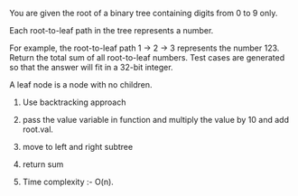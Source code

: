 You are given the root of a binary tree containing digits from 0 to 9 only.

Each root-to-leaf path in the tree represents a number.

For example, the root-to-leaf path 1 -> 2 -> 3 represents the number 123.
Return the total sum of all root-to-leaf numbers. Test cases are generated so that the answer will fit in a 32-bit integer.

A leaf node is a node with no children.


<!-- Approach -->

1. Use backtracking approach

2. pass the value variable in function and multiply the value by 10 and add root.val.

3. move to left and right subtree

4. return sum

5. Time complexity :- O(n).